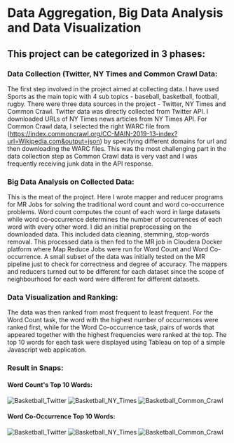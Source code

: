 # Data Aggregation, Big Data Analysis and Data Visualization

## This project can be categorized in 3 phases:

### Data Collection (Twitter, NY Times and Common Crawl Data:
The first step involved in the project aimed at collecting data. I have used Sports as the main topic with 4 sub topics - baseball, basketball, football, rugby. There were three data sources in the project - Twitter, NY Times and Common Crawl. Twitter data was directly collected from Twitter API. I downloaded URLs of NY Times news articles from NY Times API. For Common Crawl data, I selected the right WARC file from (https://index.commoncrawl.org/CC-MAIN-2019-13-index?url=Wikipedia.com&output=json) by specifying different domains for url and then downloading the WARC files. This was the most challenging part in the data collection step as Common Crawl data is very vast and I was frequently receiving junk data in the API response. 

### Big Data Analysis on Collected Data: 
This is the meat of the project. Here I wrote mapper and reducer programs for MR Jobs for solving the traditional word count and word co-occurrence problems. Word count computes the count of each word in large datasets while word co-occurrence determines the number of occurrences of each word with every other word. I did an initial preprocessing on the downloaded data. This included data cleaning, stemming, stop-words removal. This processed data is then fed to the MR job in Cloudera Docker platform where Map Reduce Jobs were run for Word Count and Word Co-occurrence. A small subset of the data was initially tested on the MR pipeline just to check for correctness and degree of accuracy. The mappers and reducers turned out to be different for each dataset since the scope of neighbourhood for each word were different for different datasets.

### Data Visualization and Ranking: 
The data was then ranked from most frequent to least frequent. For the Word Count task, the word with the highest number of occurrences were ranked first, while for  the Word Co-occurrence task, pairs of words that appeared together with the highest frequencies were ranked at the top. The top 10 words for each task were displayed using Tableau on top of a simple Javascript web application.

### Result in Snaps:
#### Word Count's Top 10 Words:

![Basketball_Twitter](https://github.com/animeshpaul91/Big-Data-Pipeline-with-Hadoop-and-MR/blob/master/Part2/Results/Twitter/Basketball_top10WC.png?raw=true)
![Basketball_NY_Times](https://github.com/animeshpaul91/Big-Data-Pipeline-with-Hadoop-and-MR/blob/master/Part2/Results/NYT/Basketball_top10WC.png?raw=true)
![Basketball_Common_Crawl](https://github.com/animeshpaul91/Big-Data-Pipeline-with-Hadoop-and-MR/blob/master/Part2/Results/CC/Basketball_top10WC.png?raw=true)

#### Word Co-Occurrence Top 10 Words:

![Basketball_Twitter](https://github.com/animeshpaul91/Big-Data-Pipeline-with-Hadoop-and-MR/blob/master/Part3/Word_Cooccurrence/Result_Images/Twitter/Basketball.png?raw=true)
![Basketball_NY_Times](https://github.com/animeshpaul91/Big-Data-Pipeline-with-Hadoop-and-MR/blob/master/Part3/Word_Cooccurrence/Result_Images/NYT/basketball.png?raw=true)
![Basketball_Common_Crawl](https://github.com/animeshpaul91/Big-Data-Pipeline-with-Hadoop-and-MR/blob/master/Part3/Word_Cooccurrence/Result_Images/CC/basketball.png?raw=true)
